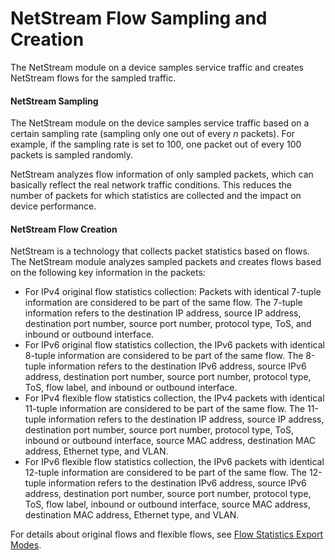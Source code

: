 NetStream Flow Sampling and Creation
====================================

The NetStream module on a device samples service traffic and creates NetStream flows for the sampled traffic.

#### NetStream Sampling

The NetStream module on the device samples service traffic based on a certain sampling rate (sampling only one out of every *n* packets). For example, if the sampling rate is set to 100, one packet out of every 100 packets is sampled randomly.

NetStream analyzes flow information of only sampled packets, which can basically reflect the real network traffic conditions. This reduces the number of packets for which statistics are collected and the impact on device performance.


#### NetStream Flow Creation

NetStream is a technology that collects packet statistics based on flows. The NetStream module analyzes sampled packets and creates flows based on the following key information in the packets:

* For IPv4 original flow statistics collection: Packets with identical 7-tuple information are considered to be part of the same flow. The 7-tuple information refers to the destination IP address, source IP address, destination port number, source port number, protocol type, ToS, and inbound or outbound interface.
* For IPv6 original flow statistics collection, the IPv6 packets with identical 8-tuple information are considered to be part of the same flow. The 8-tuple information refers to the destination IPv6 address, source IPv6 address, destination port number, source port number, protocol type, ToS, flow label, and inbound or outbound interface.
* For IPv4 flexible flow statistics collection, the IPv4 packets with identical 11-tuple information are considered to be part of the same flow. The 11-tuple information refers to the destination IP address, source IP address, destination port number, source port number, protocol type, ToS, inbound or outbound interface, source MAC address, destination MAC address, Ethernet type, and VLAN.
* For IPv6 flexible flow statistics collection, the IPv6 packets with identical 12-tuple information are considered to be part of the same flow. The 12-tuple information refers to the destination IPv6 address, source IPv6 address, destination port number, source port number, protocol type, ToS, flow label, inbound or outbound interface, source MAC address, destination MAC address, Ethernet type, and VLAN.

For details about original flows and flexible flows, see [Flow Statistics Export Modes](galaxy_netstream_cfg_0007.html#EN-US_CONCEPT_0000001563881217__section995357633175343).